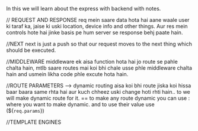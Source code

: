 In this we will learn about the express with backend with notes.

// REQUEST AND RESPONSE
req mein saare data hota hai aane waale user ki taraf ka, jaise ki uski location, device info and other things.
Aur res mein controls hote hai jinke basis pe hum server se response behj paate hain.

//NEXT
next is just a push so that our request moves to the next thing which should be executed.

//MIDDLEWARE
middleware ek aisa function hota hai jo route se pahle chalta hain, mtlb saare routes mai koi bhi chale usse phle middleware chalta hain and usmein likha code phle excute hota hain.

//ROUTE PARAMETERS
--> dynamic routing
aisa koi bhi route jiska koi hissa baar baara same rhta hai aur kuch chheez uski change hoti rhti hain.. to we will make dynamic route for it.
== to make any route dynamic you can use : where you want to make dynamic. and to use their value use
(${`req.params`})

//TEMPLATE ENGINES

